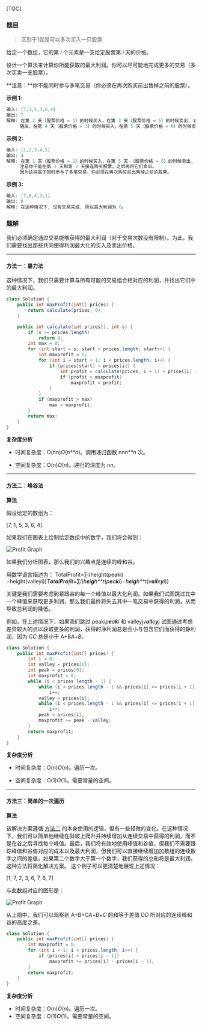 [TOC]

### 题目

> 区别于1就是可以多次买入一只股票

给定一个数组，它的第 *i* 个元素是一支给定股票第 *i* 天的价格。

设计一个算法来计算你所能获取的最大利润。你可以尽可能地完成更多的交易（多次买卖一支股票）。

**注意：**你不能同时参与多笔交易（你必须在再次购买前出售掉之前的股票）。

**示例 1:**

```java
输入: [7,1,5,3,6,4]
输出: 7
解释: 在第 2 天（股票价格 = 1）的时候买入，在第 3 天（股票价格 = 5）的时候卖出, 这笔交易所能获得利润 = 5-1 = 4 。
     随后，在第 4 天（股票价格 = 3）的时候买入，在第 5 天（股票价格 = 6）的时候卖出, 这笔交易所能获得利润 = 6-3 = 3 。
```

**示例 2:**

```java
输入: [1,2,3,4,5]
输出: 4
解释: 在第 1 天（股票价格 = 1）的时候买入，在第 5 天 （股票价格 = 5）的时候卖出, 这笔交易所能获得利润 = 5-1 = 4 。
     注意你不能在第 1 天和第 2 天接连购买股票，之后再将它们卖出。
     因为这样属于同时参与了多笔交易，你必须在再次购买前出售掉之前的股票。
```

**示例 3:**

```java
输入: [7,6,4,3,1]
输出: 0
解释: 在这种情况下, 没有交易完成, 所以最大利润为 0。
```



### 题解

我们必须确定通过交易能够获得的最大利润（对于交易次数没有限制）。为此，我们需要找出那些共同使得利润最大化的买入及卖出价格。

------

#### 方法一：暴力法

这种情况下，我们只需要计算与所有可能的交易组合相对应的利润，并找出它们中的最大利润。

```java
class Solution {
    public int maxProfit(int[] prices) {
        return calculate(prices, 0);
    }

    public int calculate(int prices[], int s) {
        if (s >= prices.length)
            return 0;
        int max = 0;
        for (int start = s; start < prices.length; start++) {
            int maxprofit = 0;
            for (int i = start + 1; i < prices.length; i++) {
                if (prices[start] < prices[i]) {
                    int profit = calculate(prices, i + 1) + prices[i] - prices[start];
                    if (profit > maxprofit)
                        maxprofit = profit;
                }
            }
            if (maxprofit > max)
                max = maxprofit;
        }
        return max;
    }
}
```

**复杂度分析**

- 时间复杂度：O(nn)*O*(*n**n*)。调用递归函数 nn*n**n* 次。

- 空间复杂度：O(n)*O*(*n*)。递归的深度为 n*n*。 

  

------

#### 方法二：峰谷法

**算法**

假设给定的数组为：

[7, 1, 5, 3, 6, 4].

如果我们在图表上绘制给定数组中的数字，我们将会得到：

![Profit Graph](https://leetcode-cn.com/media/original_images/122/122_maxprofit_1.PNG)

如果我们分析图表，那么我们的兴趣点是连续的峰和谷。

用数学语言描述为： TotalProfit=∑i(height(peaki)−height(valleyi))*T**o**t**a**l**P**r**o**f**i**t*=∑*i*(*h**e**i**g**h**t*(*p**e**a**k**i*)−*h**e**i**g**h**t*(*v**a**l**l**e**y**i*))

关键是我们需要考虑到紧跟谷的每一个峰值以最大化利润。如果我们试图跳过其中一个峰值来获取更多利润，那么我们最终将失去其中一笔交易中获得的利润，从而导致总利润的降低。

例如，在上述情况下，如果我们跳过 peaki*p**e**a**k**i* 和 valleyj*v**a**l**l**e**y**j* 试图通过考虑差异较大的点以获取更多的利润，获得的净利润总是会小与包含它们而获得的静利润，因为 C*C* 总是小于 A+B*A*+*B*。

```java
class Solution {
    public int maxProfit(int[] prices) {
        int i = 0;
        int valley = prices[0];
        int peak = prices[0];
        int maxprofit = 0;
        while (i < prices.length - 1) {
            while (i < prices.length - 1 && prices[i] >= prices[i + 1])
                i++;
            valley = prices[i];
            while (i < prices.length - 1 && prices[i] <= prices[i + 1])
                i++;
            peak = prices[i];
            maxprofit += peak - valley;
        }
        return maxprofit;
    }
}
```



**复杂度分析**

- 时间复杂度：O(n)*O*(*n*)。遍历一次。

- 空间复杂度：O(1)*O*(1)。需要常量的空间。 

  

------

#### 方法三：简单的一次遍历

**算法**

该解决方案遵循 [方法二](https://leetcode-cn.com/problems/best-time-to-buy-and-sell-stock-ii/solution/#%E6%96%B9%E6%B3%95%E4%BA%8C%EF%BC%9A%E5%B3%B0%E8%B0%B7%E6%B3%95) 的本身使用的逻辑，但有一些轻微的变化。在这种情况下，我们可以简单地继续在斜坡上爬升并持续增加从连续交易中获得的利润，而不是在谷之后寻找每个峰值。最后，我们将有效地使用峰值和谷值，但我们不需要跟踪峰值和谷值对应的成本以及最大利润，但我们可以直接继续增加加数组的连续数字之间的差值，如果第二个数字大于第一个数字，我们获得的总和将是最大利润。这种方法将简化解决方案。 这个例子可以更清楚地展现上述情况：

[1, 7, 2, 3, 6, 7, 6, 7]

与此数组对应的图形是：

![Profit Graph](https://leetcode-cn.com/media/original_images/122/122_maxprofit_2.PNG)

从上图中，我们可以观察到 A+B+C*A*+*B*+*C* 的和等于差值 D*D* 所对应的连续峰和谷的高度之差。

```java
class Solution {
    public int maxProfit(int[] prices) {
        int maxprofit = 0;
        for (int i = 1; i < prices.length; i++) {
            if (prices[i] > prices[i - 1])
                maxprofit += prices[i] - prices[i - 1];
        }
        return maxprofit;
    }
}
```



**复杂度分析**

- 时间复杂度：O(n)*O*(*n*)。遍历一次。
- 空间复杂度：O(1)*O*(1)。需要常量的空间。

